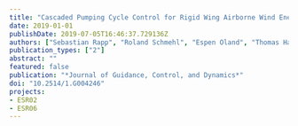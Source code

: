 ```yaml
---
title: "Cascaded Pumping Cycle Control for Rigid Wing Airborne Wind Energy Systems"
date: 2019-01-01
publishDate: 2019-07-05T16:46:37.729136Z
authors: ["Sebastian Rapp", "Roland Schmehl", "Espen Oland", "Thomas Haas"]
publication_types: ["2"]
abstract: ""
featured: false
publication: "*Journal of Guidance, Control, and Dynamics*"
doi: "10.2514/1.G004246"
projects:
- ESR02
- ESR06
---
```

